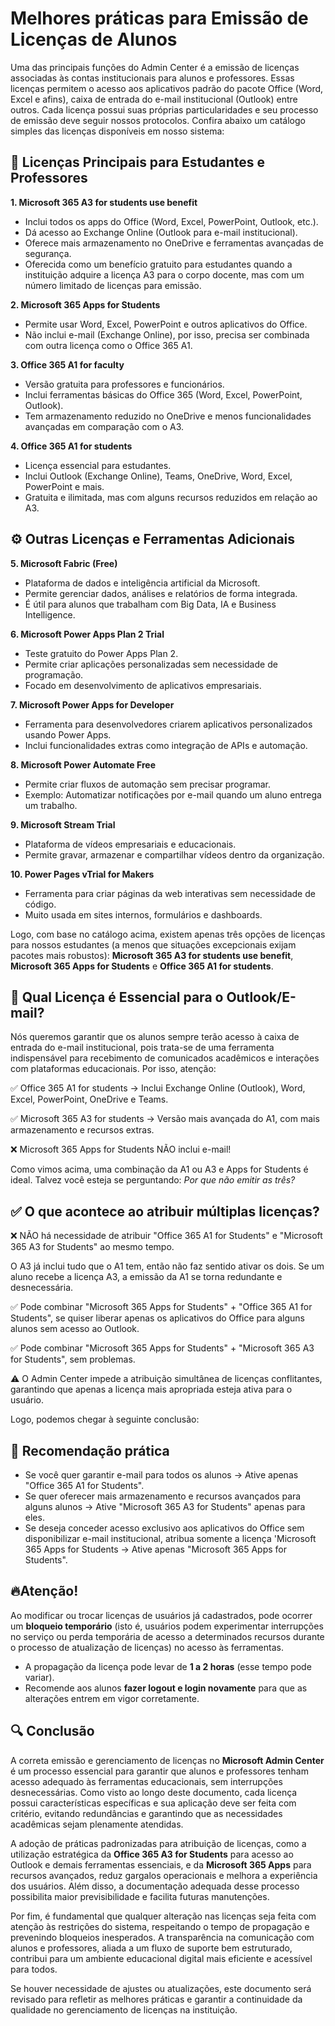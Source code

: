 # Melhores práticas para Emissão de Licenças de Alunos
Uma das principais funções do Admin Center é a emissão de licenças associadas às contas institucionais para alunos e professores. Essas licenças permitem o acesso aos aplicativos padrão do pacote Office (Word, Excel e afins), caixa de entrada do e-mail institucional (Outlook) entre outros. Cada licença possui suas próprias particularidades e seu processo de emissão deve seguir nossos protocolos. Confira abaixo um catálogo simples das licenças disponíveis em nosso sistema:

## 📌 Licenças Principais para Estudantes e Professores

**1. Microsoft 365 A3 for students use benefit**

- Inclui todos os apps do Office (Word, Excel, PowerPoint, Outlook, etc.).
- Dá acesso ao Exchange Online (Outlook para e-mail institucional).
- Oferece mais armazenamento no OneDrive e ferramentas avançadas de segurança.
- Oferecida como um benefício gratuito para estudantes quando a instituição adquire a licença A3 para o corpo docente, mas com um número limitado de licenças para emissão.

**2. Microsoft 365 Apps for Students**

- Permite usar Word, Excel, PowerPoint e outros aplicativos do Office.
- Não inclui e-mail (Exchange Online), por isso, precisa ser combinada com outra licença como o Office 365 A1.

**3. Office 365 A1 for faculty**
  
- Versão gratuita para professores e funcionários.
- Inclui ferramentas básicas do Office 365 (Word, Excel, PowerPoint, Outlook).
- Tem armazenamento reduzido no OneDrive e menos funcionalidades avançadas em comparação com o A3.

**4. Office 365 A1 for students**

- Licença essencial para estudantes.
- Inclui Outlook (Exchange Online), Teams, OneDrive, Word, Excel, PowerPoint e mais.
- Gratuita e ilimitada, mas com alguns recursos reduzidos em relação ao A3.

## ⚙ Outras Licenças e Ferramentas Adicionais

**5. Microsoft Fabric (Free)**

- Plataforma de dados e inteligência artificial da Microsoft.
- Permite gerenciar dados, análises e relatórios de forma integrada.
- É útil para alunos que trabalham com Big Data, IA e Business Intelligence.
  
**6. Microsoft Power Apps Plan 2 Trial**
  
- Teste gratuito do Power Apps Plan 2.
- Permite criar aplicações personalizadas sem necessidade de programação.
- Focado em desenvolvimento de aplicativos empresariais.
  
**7. Microsoft Power Apps for Developer**
  
- Ferramenta para desenvolvedores criarem aplicativos personalizados usando Power Apps.
- Inclui funcionalidades extras como integração de APIs e automação.
  
**8. Microsoft Power Automate Free**
  
- Permite criar fluxos de automação sem precisar programar.
- Exemplo: Automatizar notificações por e-mail quando um aluno entrega um trabalho.
  
**9. Microsoft Stream Trial**
  
- Plataforma de vídeos empresariais e educacionais.
- Permite gravar, armazenar e compartilhar vídeos dentro da organização.
  
**10. Power Pages vTrial for Makers**
  
- Ferramenta para criar páginas da web interativas sem necessidade de código.
- Muito usada em sites internos, formulários e dashboards.

Logo, com base no catálogo acima, existem apenas três opções de licenças para nossos estudantes (a menos que situações excepcionais exijam pacotes mais robustos): **Microsoft 365 A3 for students use benefit**, **Microsoft 365 Apps for Students** e **Office 365 A1 for students**.

## 🎯 Qual Licença é Essencial para o Outlook/E-mail?

Nós queremos garantir que os alunos sempre terão acesso à caixa de entrada do e-mail institucional, pois trata-se de uma ferramenta indispensável para recebimento de comunicados acadêmicos e interações com plataformas educacionais. Por isso, atenção:

✅ Office 365 A1 for students → Inclui Exchange Online (Outlook), Word, Excel, PowerPoint, OneDrive e Teams.

✅ Microsoft 365 A3 for students → Versão mais avançada do A1, com mais armazenamento e recursos extras.

❌ Microsoft 365 Apps for Students NÃO inclui e-mail!

Como vimos acima, uma combinação da A1 ou A3 e Apps for Students é ideal. Talvez você esteja se perguntando: _Por que não emitir as três?_

## ✅ O que acontece ao atribuir múltiplas licenças?

❌ NÃO há necessidade de atribuir "Office 365 A1 for Students" e "Microsoft 365 A3 for Students" ao mesmo tempo.

O A3 já inclui tudo que o A1 tem, então não faz sentido ativar os dois. Se um aluno recebe a licença A3, a emissão da A1 se torna redundante e desnecessária.

✅ Pode combinar "Microsoft 365 Apps for Students" + "Office 365 A1 for Students", se quiser liberar apenas os aplicativos do Office para alguns alunos sem acesso ao Outlook.

✅ Pode combinar "Microsoft 365 Apps for Students" + "Microsoft 365 A3 for Students", sem problemas.

⚠️ O Admin Center impede a atribuição simultânea de licenças conflitantes, garantindo que apenas a licença mais apropriada esteja ativa para o usuário.

Logo, podemos chegar à seguinte conclusão:

## 🎯 Recomendação prática

- Se você quer garantir e-mail para todos os alunos → Ative apenas "Office 365 A1 for Students".
- Se quer oferecer mais armazenamento e recursos avançados para alguns alunos → Ative "Microsoft 365 A3 for Students" apenas para eles.
- Se deseja conceder acesso exclusivo aos aplicativos do Office sem disponibilizar e-mail institucional, atribua somente a licença 'Microsoft 365 Apps for Students → Ative apenas "Microsoft 365 Apps for Students".

## 🔥Atenção!

Ao modificar ou trocar licenças de usuários já cadastrados, pode ocorrer um **bloqueio temporário** (isto é, usuários podem experimentar interrupções no serviço ou perda temporária de acesso a determinados recursos durante o processo de atualização de licenças) no acesso às ferramentas.

- A propagação da licença pode levar de **1 a 2 horas** (esse tempo pode variar). 
- Recomende aos alunos **fazer logout e login novamente** para que as alterações entrem em vigor corretamente.

## 🔍 Conclusão

A correta emissão e gerenciamento de licenças no **Microsoft Admin Center** é um processo essencial para garantir que alunos e professores tenham acesso adequado às ferramentas educacionais, sem interrupções desnecessárias. Como visto ao longo deste documento, cada licença possui características específicas e sua aplicação deve ser feita com critério, evitando redundâncias e garantindo que as necessidades acadêmicas sejam plenamente atendidas.

A adoção de práticas padronizadas para atribuição de licenças, como a utilização estratégica da **Office 365 A3 for Students** para acesso ao Outlook e demais ferramentas essenciais, e da **Microsoft 365 Apps** para recursos avançados, reduz gargalos operacionais e melhora a experiência dos usuários. Além disso, a documentação adequada desse processo possibilita maior previsibilidade e facilita futuras manutenções.

Por fim, é fundamental que qualquer alteração nas licenças seja feita com atenção às restrições do sistema, respeitando o tempo de propagação e prevenindo bloqueios inesperados. A transparência na comunicação com alunos e professores, aliada a um fluxo de suporte bem estruturado, contribui para um ambiente educacional digital mais eficiente e acessível para todos.

Se houver necessidade de ajustes ou atualizações, este documento será revisado para refletir as melhores práticas e garantir a continuidade da qualidade no gerenciamento de licenças na instituição.
